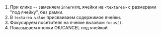 
1. При клике -- заменяем `innerHTML` ячейки на `<textarea>` с размерами "под ячейку", без рамки.
2. В `textarea.value` присваиваем содержимое ячейки.
3. Фокусируем посетителя на ячейке вызовом `focus()`.
4. Показываем кнопки OK/CANCEL под ячейкой.

